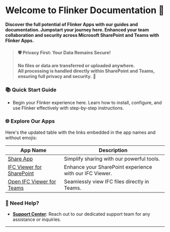 # Welcome to Flinker Documentation 🚀

**Discover the full potential of Flinker Apps with our guides and documentation. Jumpstart your journey here. Enhanced your team collaboration and security across Microsoft SharePoint and Teams with Flinker Apps.**

> #### 🛡️ **Privacy First: Your Data Remains Secure!**
>  
> **No files or data are transferred or uploaded anywhere.**  
> **All processing is handled directly within SharePoint and Teams, ensuring full privacy and security.** 🔐

### 📚 Quick Start Guide
- Begin your Flinker experience here. Learn how to install, configure, and use Flinker effectively with step-by-step instructions.

### 🌐 Explore Our Apps
Here's the updated table with the links embedded in the app names and without emojis:

| App Name                                                | Description                                       |
|---------------------------------------------------------|---------------------------------------------------|
| [Share App](https://appsource.microsoft.com/de-de/product/office/WA200007197) | Simplify sharing with our powerful tools.         |
| [IFC Viewer for SharePoint](https://appsource.microsoft.com/de-de/product/office/wa200006238) | Enhance your SharePoint experience with our IFC Viewer. |
| [Open IFC Viewer for Teams](https://appsource.microsoft.com/de-de/product/office/WA200007412) | Seamlessly view IFC files directly in Teams.      |


### 🤝 Need Help?
- **[Support Center](https://outlook.office365.com/book/SupportConsultingonlinemeeting@flinker.app/)**: Reach out to our dedicated support team for any assistance or inquiries.

---
